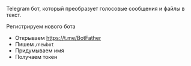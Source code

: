 Telegram бот, который преобразует голосовые сообщения и файлы в текст.

Регистрируем нового бота

* Открываем https://t.me/BotFather
* Пишем `/newbot`
* Придумываем имя
* Получаем токен
